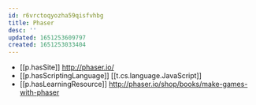 ```yaml
---
id: r6vrctoqyozha59qisfvhbg
title: Phaser
desc: ''
updated: 1651253609797
created: 1651253033404
---
```


- [[p.hasSite]] http://phaser.io/
- [[p.hasScriptingLanguage]] [[t.cs.language.JavaScript]]
- [[p.hasLearningResource]] http://phaser.io/shop/books/make-games-with-phaser